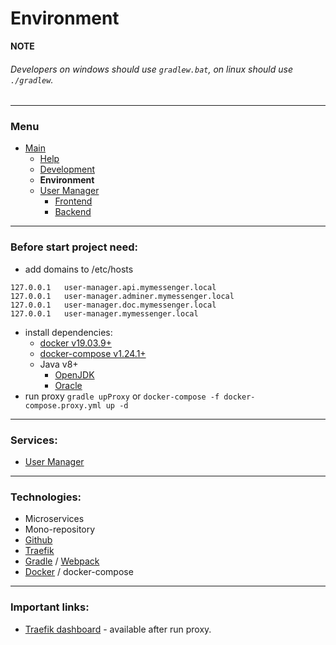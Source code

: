 # Environment

**NOTE**

###### Developers on windows should use `gradlew.bat`, on linux should use `./gradlew`.

---

### Menu

- [Main](/README.md)
    - [Help](/doc/help.md)
    - [Development](/doc/development.md)
    - **Environment**
    - [User Manager](/user-manager/doc/common.md)
        - [Frontend](/user-manager/doc/frontend.md)
        - [Backend](/user-manager/doc/backend.md)

---
### Before start project need:

- add domains to /etc/hosts
```
127.0.0.1   user-manager.api.mymessenger.local
127.0.0.1   user-manager.adminer.mymessenger.local
127.0.0.1   user-manager.doc.mymessenger.local
127.0.0.1   user-manager.mymessenger.local
```
- install dependencies:
    - [docker v19.03.9+](https://docs.docker.com/get-docker/)
    - [docker-compose v1.24.1+](https://docs.docker.com/compose/install/)
    - Java v8+
        - [OpenJDK](https://openjdk.java.net/install/index.html)
        - [Oracle](https://www.oracle.com/java/technologies/javase-downloads.html)
- run proxy `gradle upProxy` or `docker-compose -f docker-compose.proxy.yml up -d`

---
### Services:
- [User Manager](/user-manager/doc/common.md)

---
### Technologies:

- Microservices
- Mono-repository
- [Github](https://github.com/)
- [Traefik](https://docs.traefik.io/)
- [Gradle](https://gradle.org/) / [Webpack](https://webpack.js.org/)
- [Docker](https://www.docker.com/) / docker-compose

---
### Important links:
- [Traefik dashboard](http://localhost:8080/dashboard) - available after run proxy.
